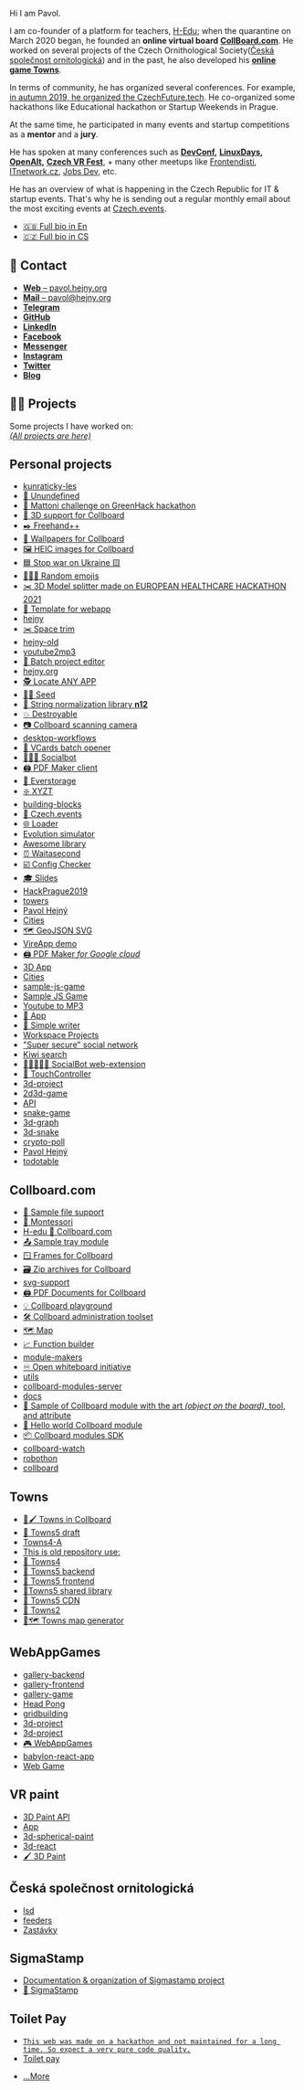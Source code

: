 Hi I am Pavol.

<!-- TODO: !!! Autogenerate -->

I am co-founder of a platform for teachers, [H-Edu](https://www.h-edu.cz/); when the quarantine on March 2020 began, he founded an **online virtual board** [**CollBoard.com**](https://collboard.com/). He worked on several projects of the Czech Ornithological Society([Česká společnost ornitologická](https://www.birdlife.cz/)) and in the past, he also developed his [**online game Towns**](https://github.com/townsgame).

In terms of community, he has organized several conferences. For example, [in autumn 2019, he organized the CzechFuture.tech](https://www.pavolhejny.com/nulty-rocnik-czech-future-tech/). He co-organized some hackathons like Educational hackathon or Startup Weekends in Prague.

At the same time, he participated in many events and startup competitions as a **mentor** and a **jury**.

He has spoken at many conferences such as [**DevConf**](https://www.devconf.info/)**,** [**LinuxDays**](https://www.linuxdays.cz/)**,** [**OpenAlt**](https://www.openalt.cz/)**,** [**Czech VR Fest**](https://www.facebook.com/czechvrfest/), + many other meetups like [Frontendisti](https://www.facebook.com/frontendisti/), [ITnetwork.cz](https://www.facebook.com/itnetworkcz/), [Jobs Dev](https://www.facebook.com/jobsdevcz/), etc.

He has an overview of what is happening in the Czech Republic for IT & startup events. That's why he is sending out a regular monthly email about the most exciting events at [Czech.events](https://czech.events/).

-   [🇬🇧 Full bio in En](./documents/about.en.md)
-   [🇨🇿 Full bio in CS](./documents/about.cs.md)

## 📩 Contact

<!-- TODO: !!! Autogenerate -->

-   [**Web** –⁠ pavol.hejny.org](https://pavol.hejny.org)
-   [**Mail** –⁠ pavol@hejny.org](mailto:me@pavolhejny.com)
-   [**Telegram**](https://t.me/hejny)
-   [**GitHub**](https://github.com/hejny/)
-   [**LinkedIn**](https://www.linkedin.com/in/hejny/)
-   [**Facebook**](https://www.facebook.com/hejny)
-   [**Messenger**](http://m.me/hejny)
-   [**Instagram**](https://instagram.com/pavolhejny/)
-   [**Twitter**](https://twitter.com/pavolhejny)
-   [**Blog**](https://blog.pavolhejny.com)

<!-- TODO: !!! Articles -->
<!-- TODO: !!! Photos -->
<!-- TODO: !!! Social media -->
<!-- TODO: !!! Collboard backgound -->

## 👨‍🏭 Projects

<!-- TODO: !!! Autogenerate - generate some preview -->

Some projects I have worked on:<br/>
[_(All projects are here)_](./documents/projects.en.md)

## Personal projects

-   [kunraticky-les](https://github.com/hejny/kunraticky-les)
-   [👻 Unundefined](https://github.com/hejny/unundefined)
-   [🧴 Mattoni challenge on GreenHack hackathon](https://greenhack.eu/)
-   [🧱 3D support for Collboard](https://collboard.com/)
-   [✒️ Freehand++](https://collboard.com/)
-   [🌆 Wallpapers for Collboard](https://github.com/hejny/collboard-wallpapers)
-   [🖼️ HEIC images for Collboard](https://collboard.com/)
-   [🟦 Stop war on Ukraine 🟨](https://github.com/hejny/Ukraine)
-   [🐇🥀💚 Random emojis](https://github.com/hejny/random-arts)
-   [✂️ 3D Model splitter made on EUROPEAN HEALTHCARE HACKATHON 2021](https://github.com/hejny/model-splitter)
-   [🔲 Template for webapp](https://github.com/hejny/template-for-webapp)
-   [hejny](https://github.com/hejny/hejny)
-   [✂️ Space trim](https://github.com/hejny/spacetrim)
-   [hejny-old](https://github.com/hejny/hejny-old)
-   [youtube2mp3](https://github.com/hejny/youtube2mp3)
-   [🔼 Batch project editor](https://github.com/hejny/batch-project-editor)
-   [hejny.org](https://github.com/hejny/hejny.org)
-   [🕵️ Locate ANY APP](https://github.com/hejny/locate-app)
-   [🌾🎲 Seed](https://github.com/hejny/seed)
-   [🧹 String normalization library **n12**](https://github.com/hejny/n12)
-   [💥 Destroyable](https://github.com/hejny/destroyable)
-   [📷 Collboard scanning camera](https://github.com/hejny/collboard-camera)
-   [desktop-workflows](https://github.com/hejny/desktop-workflows)
-   [📇 VCards batch opener](https://hejny.github.io/vcards-batch-opener/)
-   [🧑‍🤝‍🧑 Socialbot](https://github.com/hejny/socialbot)
-   [🖨️ PDF Maker client](https://github.com/hejny/pdfmk)
-   [💾 Everstorage](https://github.com/hejny/everstorage)
-   [❇️ XYZT](https://github.com/hejny/xyzt)
-   [building-blocks](https://github.com/hejny/building-blocks)
-   [📅 Czech.events](https://czech.events/)
-   [🌐 Loader](https://github.com/hejny/loader)
-   [Evolution simulator](https://github.com/hejny/evolution)
-   [Awesome library](https://github.com/hejny/awesome-library-boilerplate)
-   [⏰ Waitasecond](https://hejny.github.io/waitasecond/)
-   [☑️ Config Checker](https://github.com/hejny/configchecker)
-   [🎓 Slides](https://github.com/hejny/slides)
-   [HackPrague2019](https://github.com/hejny/HackPrague2019)
-   [towers](https://github.com/hejny/towers)
-   [Pavol Hejný](https://github.com/hejny/pavolhejny)
-   [Cities](https://github.com/hejny/mappm)
-   [🗺️ GeoJSON SVG](https://github.com/hejny/geojson-svg)
-   [VireApp demo](https://github.com/hejny/vire)
-   [🖨️ PDF Maker _for Google cloud_](https://github.com/hejny/pdfmk-server)
-   [3D App](https://github.com/hejny/sample-babylon-oimo-app)
-   [Cities](https://hejny.github.io/cities/)
-   [sample-js-game](https://github.com/hejny/workshop-2018-10-20)
-   [Sample JS Game](https://github.com/hejny/sample-js-game)
-   [Youtube to MP3](https://github.com/hejny/youtube)
-   [📄 App](https://github.com/hejny/sample-react-mobx-app)
-   [🧻 Simple writer](https://github.com/hejny/writer)
-   [Workspace Projects](https://github.com/hejny/batchgit-projects)
-   ["Super secure" social network](https://github.com/hejny/secure-app)
-   [Kiwi search](https://github.com/hejny/kiwi-js-week)
-   [🧑🏿‍🤝‍🧑🏿 SocialBot web-extension](https://github.com/hejny/socialbot-webextension)
-   [🤏 TouchController](https://github.com/hejny/touchcontroller)
-   [3d-project](https://github.com/hejny/whatthehill)
-   [2d3d-game](https://github.com/hejny/2d3d-game)
-   [API](https://github.com/hejny/crypto-donate)
-   [snake-game](https://github.com/hejny/snake-game)
-   [3d-graph](https://github.com/hejny/3d-graph)
-   [3d-snake](https://github.com/hejny/3d-snake)
-   [crypto-poll](https://github.com/hejny/crypto-poll)
-   [Pavol Hejný](https://github.com/hejny/pavolhejny-old)
-   [todotable](https://github.com/hejny/todotable)

## Collboard.com

-   [📁 Sample file support](https://collboard.com/)
-   [🔵 Montessori](https://collboard.com/)
-   [H-edu 💙 Collboard.com](https://www.h-edu.cz/)
-   [📤 Sample tray module](https://collboard.com/)
-   [🪟 Frames for Collboard](https://github.com/collboard/frames)
-   [🗃️ Zip archives for Collboard](https://collboard.com/)
-   [svg-support](https://collboard.com/)
-   [🖨️ PDF Documents for Collboard](https://collboard.com/)
-   [💡 Collboard playground](https://github.com/collboard/playground)
-   [🛠️ Collboard administration toolset](https://github.com/collboard/collboard-admin)
-   [🗺️ Map](https://github.com/collboard/map)
-   [📈 Function builder](https://github.com/collboard/function-builder)
-   [module-makers](https://github.com/collboard/module-makers)
-   [♾️ Open whiteboard initiative](https://github.com/collboard/owbi)
-   [utils](https://github.com/collboard/utils)
-   [collboard-modules-server](https://github.com/collboard/collboard-modules-server)
-   [docs](https://github.com/collboard/docs)
-   [📘 Sample of Collboard module with the art _(object on the board)_, tool, and attribute](https://github.com/collboard/sample-art-tool-attribute-module)
-   [📗 Hello world Collboard module](https://collboard.com/)
-   [📦 Collboard modules SDK](https://dev.collboard.com/)
-   [collboard-watch](https://github.com/collboard/collboard-watch)
-   [robothon](https://github.com/collboard/robothon)
-   [collboard](https://collboard.com/)

## Towns

-   [🌆🖌 Towns in Collboard](https://github.com/townsgame/collboard-towns)
-   [🌆 Towns5 draft](https://github.com/townsgame/Towns5-draft)
-   [Towns4-A](https://github.com/townsgame/Towns4-A)
-   [This is old repository use:](https://github.com/townsgame/Towns5-old)
-   [🌆 Towns4](https://github.com/townsgame/Towns4)
-   [🌆 Towns5 backend](https://github.com/townsgame/Towns5-backend)
-   [🌆 Towns5 frontend](https://github.com/townsgame/Towns5-frontend)
-   [🌆Towns5 shared library](https://github.com/townsgame/Towns5-shared)
-   [🌆 Towns5 CDN](https://github.com/townsgame/Towns5-cdn)
-   [🌆 Towns2](https://github.com/townsgame/Towns2)
-   [🌆🗺 Towns map generator](https://github.com/townsgame/towns-map-generator)

## WebAppGames

-   [gallery-backend](https://github.com/webappgames/gallery-backend)
-   [gallery-frontend](https://github.com/webappgames/gallery-frontend)
-   [gallery-game](https://github.com/webappgames/gallery-game)
-   [Head Pong](https://github.com/webappgames/headpong)
-   [gridbuilding](https://github.com/webappgames/gridbuilding)
-   [3d-project](https://github.com/webappgames/collapse-game)
-   [3d-project](https://github.com/webappgames/3d-project)
-   [🎮 WebAppGames](https://github.com/webappgames/webappgames)
-   [babylon-react-app](https://github.com/webappgames/stream-2017-08-15)
-   [Web Game](https://github.com/webappgames/web-game)

## VR paint

-   [3D Paint API](https://github.com/vrpaint/file-api)
-   [App](https://github.com/vrpaint/graffiti-wall)
-   [3d-spherical-paint](https://github.com/vrpaint/3d-spherical-paint)
-   [3d-react](https://github.com/vrpaint/3d-react)
-   [🖌 3D Paint](https://vrpaint.github.io/3d-paint/)

## Česká společnost ornitologická

-   [lsd](https://github.com/birdlife-cz/lsd)
-   [feeders](https://github.com/birdlife-cz/feeders)
-   [Zastávky](https://zastavky.birdlife.cz/)

## SigmaStamp

-   [Documentation & organization of Sigmastamp project](https://github.com/sigmastamp/docs)
-   [📜 SigmaStamp](https://github.com/sigmastamp/sigmastamp-frontend)

## Toilet Pay

-   [`This web was made on a hackathon and not maintained for a long time. So expect a very pure code quality.`](https://github.com/toilet-pay/toilet-pay-web)
-   [Toilet pay](https://github.com/toilet-pay/toilet-pay)

<!-- TODO: !!! Pick the best projects to show -->
<!-- TODO: !!! indent ## => ### -->

-   […More](./documents/projects.en.md)
